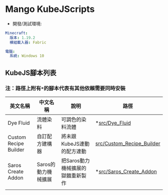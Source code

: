 # Mango KubeJScripts

- 開發/測試環境:
```yaml
Minecraft:
  版本: 1.19.2
  模組載入器: Fabric

電腦:
  系統: Windows 10
```

## KubeJS腳本列表

### 注：路徑上附有`*`的腳本代表有其他依賴需要同時安裝

| 英文名稱              | 中文名稱            | 說明                              | 路徑                                                     |
| --------------------- | ------------------- | --------------------------------- | -------------------------------------------------------- |
| Dye Fluid             | 流體染料            | 可調色的染料流體                  | *[src/Dye_Fluid](./src/Dye_Fluid)                        |
| Custom Recipe Builder | 自訂配方建構器      | 將未跟KubeJS連動的配方連動        | [src/Custom_Recipe_Builder](./src/Custom_Recipe_Builder) |
| Saros Create Addon    | Saros的動力機械擴展 | 把Saros動力機械擴展的獄髓重新製作 | *[src/Saros_Create_Addon](./src/Saros_Create_Addon)      |
|                       |                     |                                   |                                                          |
